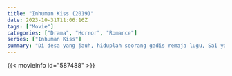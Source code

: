```yaml
---
title: "Inhuman Kiss (2019)"
date: 2023-10-31T11:06:16Z
tags: ["Movie"]
categories: ["Drama", "Horror", "Romance"]
series: ["Inhuman Kiss"]
summary: "Di desa yang jauh, hiduplah seorang gadis remaja lugu, Sai yang kemudian mendapati dirinya mewarisi kutukan Krasue. Pada malam hari, kepalanya terlepas dari tubuhnya dan mencari daging dan darah. Warga desa ketakutan dengan..."
---
```


<mux-player stream-type="on-demand"
src="https://kp3d-my.sharepoint.com/personal/ryoo_kp3d_onmicrosoft_com/_layouts/15/download.aspx?share=EaRktyxfbfVPkE7KtRuv8KcBgwHM0C4Le__vqJOuZm4vUA" prefer-playback="mse" controls>

</mux-player>


{{< movieinfo id="587488" >}}

<script src="https://cdn.jsdelivr.net/npm/@mux/mux-player"></script>

 <script type="application/ld+json ">
{
"@context": "https://schema.org/",
"@type": "VideoObject",
"name": "Inhuman Kiss",
"contentUrl": "https://stream.mux.com/RzPjhpAiJN8UJ1Fu6v4z00oENPcw4SzJK3GsBQezkUMY.m3u8",
"thumbnailUrl": "https://www.themoviedb.org/t/p/original/eA9M56zTaXMD2HPNaJcFptj5FA5.jpg?width=314&fit_mode=preserve&time=25",
"uploadDate": "2023-10-31T11:06:16Z",
}

</script>